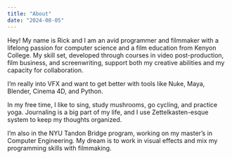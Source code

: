 ```yaml
---
title: "About"
date: "2024-08-05"
---
```

Hey! My name is Rick and I am an avid programmer and filmmaker with a lifelong passion for computer science and a film education from Kenyon College. My skill set, developed through courses in video post-production, film business, and screenwriting, support both my creative abilities and my capacity for collaboration.

I’m really into VFX and want to get better with tools like Nuke, Maya, Blender, Cinema 4D, and Python.

In my free time, I like to sing, study mushrooms, go cycling, and practice yoga. Journaling is a big part of my life, and I use Zettelkasten-esque system to keep my thoughts organized.

I’m also in the NYU Tandon Bridge program, working on my master’s in Computer Engineering. My dream is to work in visual effects and mix my programming skills with filmmaking.
